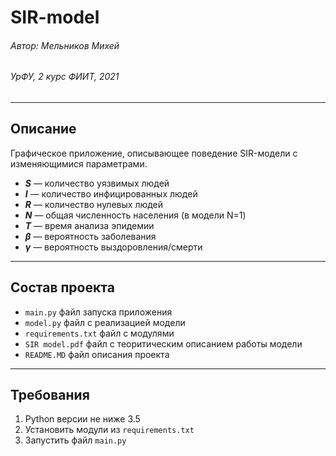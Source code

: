 # SIR-model
###### Автор: Мельников Михей
###### УрФУ, 2 курс ФИИТ, 2021
___
## Описание
Графическое приложение, описывающее поведение SIR-модели 
с изменяющимися параметрами.
- **_S_** — количество уязвимых людей
- **_I_** — количество инфицированных людей
- **_R_** — количество нулевых людей
- **_N_** — общая численность населения (в модели N=1)
- **_T_** — время анализа эпидемии
- **_β_** — вероятность заболевания
- **_γ_** — вероятность выздоровления/смерти
___
## Состав проекта
- `main.py` файл запуска приложения
- `model.py` файл с реализацией модели
- `requirements.txt` файл с модулями
- `SIR model.pdf` файл с теоритическим описанием работы модели
- `README.MD` файл описания проекта
___
## Требования
1. Python версии не ниже 3.5
2. Установить модули из `requirements.txt`
3. Запустить файл `main.py`